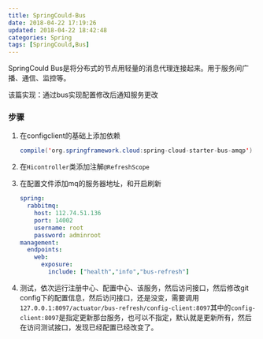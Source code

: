```yaml
---
title: SpringCould-Bus
date: 2018-04-22 17:19:26
updated: 2018-04-22 18:42:48
categories: Spring
tags: [SpringCould,Bus]
---
```


 SpringCould Bus是将分布式的节点用轻量的消息代理连接起来。用于服务间广播、通信、监控等。

该篇实现：通过bus实现配置修改后通知服务更改

### 步骤

1. 在configclient的基础上添加依赖

   ```java
   compile('org.springframework.cloud:spring-cloud-starter-bus-amqp')
   ```

2. 在`Hicontroller`类添加注解`@RefreshScope`

3. 在配置文件添加mq的服务器地址，和开启刷新

   ```yaml
   spring:  
     rabbitmq:
       host: 112.74.51.136
       port: 14002
       username: root
       password: adminroot
   management:
     endpoints:
       web:
         exposure:
           include: ["health","info","bus-refresh"]
   ```

4. 测试，依次运行注册中心、配置中心、该服务，然后访问接口，然后修改git config下的配置信息，然后访问接口，还是没变，需要调用`127.0.0.1:8097/actuator/bus-refresh/config-client:8097`其中的`config-client:8097`是指定更新那台服务，也可以不指定，默认就是更新所有，然后在访问测试接口，发现已经配置已经改变了。


